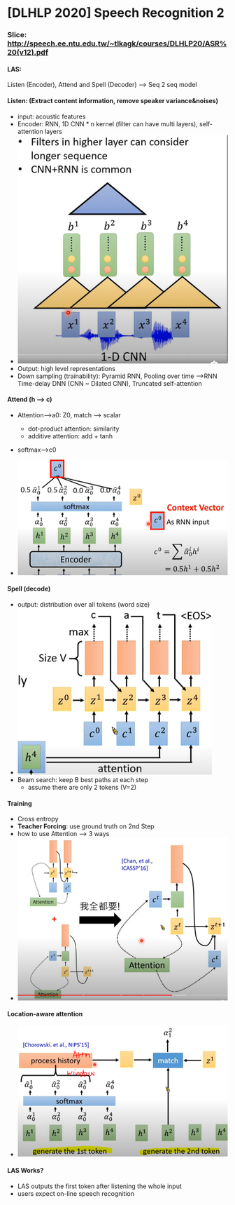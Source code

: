 # [DLHLP 2020] Speech Recognition 2

### Slice: http://speech.ee.ntu.edu.tw/~tlkagk/courses/DLHLP20/ASR%20(v12).pdf

#### LAS: 

Listen (Encoder), Attend and Spell (Decoder)  --> Seq 2 seq model

#### Listen:  (Extract content information, remove speaker variance&noises)

* input: acoustic features
* Encoder: RNN, 1D CNN * n kernel (filter can have multi layers), self-attention layers
* ![1](./screenshot/SP2/1.PNG)
* Output: high level representations
* Down sampling (trainability): Pyramid RNN, Pooling over time -->RNN
  Time-delay DNN (CNN ~ Dilated CNN), Truncated self-attention

#### Attend (h --> c)

* Attention-->a0: Z0, match --> scalar 
  * dot-product attention: similarity
  * additive attention: add + tanh 

* softmax-->c0
* ![2](./screenshot/SP2/2.PNG)

#### Spell (decode)

* output: distribution over all tokens (word size)
* ![3](./screenshot/SP2/3.PNG)
* Beam search: keep B best paths at each step
  * assume there are only 2 tokens (V=2)

#### Training

* Cross entropy
* **Teacher Forcing**: use ground truth on 2nd Step
* how to use Attention --> 3 ways
* ![4](./screenshot/SP2/4.PNG)

#### Location-aware attention

* ![5](./screenshot/SP2/5.PNG)

#### LAS Works?

* LAS outputs the first token after listening the whole input
* users expect on-line speech recognition